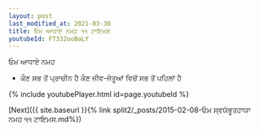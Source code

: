 ```yaml
---
layout: post
last_modified_at: 2021-03-30
title: ਓਮ ਆਧਾਏ ਨਮਹ ੧੧ ਟਾਇਮਸ
youtubeId: FT332ooBaLY
---
```

 
 
 ਓਮ ਆਧਾਏ ਨਮਹ  
 
 -  ਕੌਣ ਸਭ ਤੋਂ ਪ੍ਰਾਚੀਨ ਹੈ ਕੌਣ ਜੀਵ-ਜੰਤੂਆਂ ਵਿਚੋਂ ਸਭ ਤੋਂ ਪਹਿਲਾਂ ਹੈ 
 
  
 
  
 
 
 
 
 
 


{% include youtubePlayer.html id=page.youtubeId %}
 
[Next]({{ site.baseurl }}{% link  split2/_posts/2015-02-08-ਓਮ ਸ੍ਵਯੰਭੂਤਹਾਯਾ ਨਮਹ ੧੧ ਟਾਇਮਸ.md%})
 

